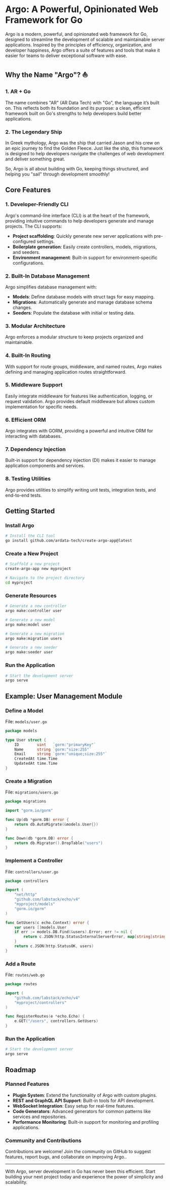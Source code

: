 # Argo: A Powerful, Opinionated Web Framework for Go

Argo is a modern, powerful, and opinionated web framework for Go, designed to streamline the development of scalable and maintainable server applications. Inspired by the principles of efficiency, organization, and developer happiness, Argo offers a suite of features and tools that make it easier for teams to deliver exceptional software with ease.

## Why the Name "Argo"? ⛵

### 1. **AR + Go**

The name combines "AR" (AR Data Tech) with "Go", the language it’s built on. This reflects both its foundation and its purpose: a clean, efficient framework built on Go's strengths to help developers build better applications.

### 2. **The Legendary Ship**

In Greek mythology, Argo was the ship that carried Jason and his crew on an epic journey to find the Golden Fleece. Just like the ship, this framework is designed to help developers navigate the challenges of web development and deliver something great.

So, Argo is all about building with Go, keeping things structured, and helping you "sail" through development smoothly!

## Core Features

### 1. **Developer-Friendly CLI**

Argo's command-line interface (CLI) is at the heart of the framework, providing intuitive commands to help developers generate and manage projects. The CLI supports:

- **Project scaffolding**: Quickly generate new server applications with pre-configured settings.
- **Boilerplate generation**: Easily create controllers, models, migrations, and seeders.
- **Environment management**: Built-in support for environment-specific configurations.

### 2. **Built-In Database Management**

Argo simplifies database management with:

- **Models**: Define database models with struct tags for easy mapping.
- **Migrations**: Automatically generate and manage database schema changes.
- **Seeders**: Populate the database with initial or testing data.

### 3. **Modular Architecture**

Argo enforces a modular structure to keep projects organized and maintainable.

### 4. **Built-In Routing**

With support for route groups, middleware, and named routes, Argo makes defining and managing application routes straightforward.

### 5. **Middleware Support**

Easily integrate middleware for features like authentication, logging, or request validation. Argo provides default middleware but allows custom implementation for specific needs.

### 6. **Efficient ORM**

Argo integrates with GORM, providing a powerful and intuitive ORM for interacting with databases.

### 7. **Dependency Injection**

Built-in support for dependency injection (DI) makes it easier to manage application components and services.

### 8. **Testing Utilities**

Argo provides utilities to simplify writing unit tests, integration tests, and end-to-end tests.

## Getting Started

### Install Argo

```bash
# Install the CLI tool
go install github.com/ardata-tech/create-argo-app@latest
```

### Create a New Project

```bash
# Scaffold a new project
create-argo-app new myproject

# Navigate to the project directory
cd myproject
```

### Generate Resources

```bash
# Generate a new controller
argo make:controller user

# Generate a new model
argo make:model user

# Generate a new migration
argo make:migration users

# Generate a new seeder
argo make:seeder user
```

### Run the Application

```bash
# Start the development server
argo serve
```

## Example: User Management Module

### Define a Model

File: `models/user.go`

```go
package models

type User struct {
    ID        uint   `gorm:"primaryKey"`
    Name      string `gorm:"size:255"`
    Email     string `gorm:"unique;size:255"`
    CreatedAt time.Time
    UpdatedAt time.Time
}
```

### Create a Migration

File: `migrations/users.go`

```go
package migrations

import "gorm.io/gorm"

func Up(db *gorm.DB) error {
    return db.AutoMigrate(&models.User{})
}

func Down(db *gorm.DB) error {
    return db.Migrator().DropTable("users")
}
```

### Implement a Controller

File: `controllers/user.go`

```go
package controllers

import (
    "net/http"
    "github.com/labstack/echo/v4"
    "myproject/models"
    "gorm.io/gorm"
)

func GetUsers(c echo.Context) error {
    var users []models.User
    if err := models.DB.Find(&users).Error; err != nil {
        return c.JSON(http.StatusInternalServerError, map[string]string{"error": err.Error()})
    }
    return c.JSON(http.StatusOK, users)
}
```

### Add a Route

File: `routes/web.go`

```go
package routes

import (
    "github.com/labstack/echo/v4"
    "myproject/controllers"
)

func RegisterRoutes(e *echo.Echo) {
    e.GET("/users", controllers.GetUsers)
}
```

### Run the Application

```bash
# Start the development server
argo serve
```

## Roadmap

### Planned Features

- **Plugin System**: Extend the functionality of Argo with custom plugins.
- **REST and GraphQL API Support**: Built-in tools for API development.
- **WebSocket Integration**: Easy setup for real-time features.
- **Code Generators**: Advanced generators for common patterns like services and repositories.
- **Performance Monitoring**: Built-in support for monitoring and profiling applications.

### Community and Contributions

Contributions are welcome! Join the community on GitHub to suggest features, report bugs, and collaborate on improving Argo..

---

With Argo, server development in Go has never been this efficient. Start building your next project today and experience the power of simplicity and scalability.

